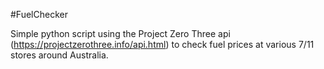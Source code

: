 #FuelChecker

Simple python script using the Project Zero Three api (https://projectzerothree.info/api.html) to check fuel prices at various 7/11 stores around Australia.
